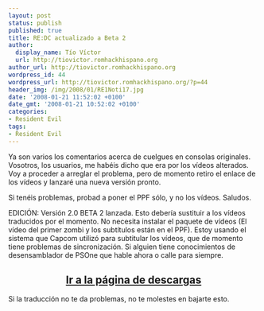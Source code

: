 ```yaml
---
layout: post
status: publish
published: true
title: RE:DC actualizado a Beta 2
author:
  display_name: Tío Víctor
  url: http://tiovictor.romhackhispano.org
author_url: http://tiovictor.romhackhispano.org
wordpress_id: 44
wordpress_url: http://tiovictor.romhackhispano.org/?p=44
header_img: /img/2008/01/RE1Noti17.jpg
date: '2008-01-21 11:52:02 +0100'
date_gmt: '2008-01-21 10:52:02 +0100'
categories:
- Resident Evil
tags:
- Resident Evil
---
```

Ya son varios los comentarios acerca de cuelgues en consolas originales. Vosotros, los usuarios, me habéis dicho que era por los vídeos alterados. Voy a proceder a arreglar el problema, pero de momento retiro el enlace de los vídeos y lanzaré una nueva versión pronto.

Si tenéis problemas, probad a poner el PPF sólo, y no los vídeos. Saludos.

EDICIÓN: Versión 2.0 BETA 2 lanzada. Esto debería sustituir a los vídeos traducidos por el momento. No necesita instalar el paquete de vídeos (El vídeo del primer zombi y los subtítulos están en el PPF). Estoy usando el sistema que Capcom utilizó para subtitular los vídeos, que de momento tiene problemas de sincronización. Si alguien tiene conocimientos de desensamblador de PSOne que hable ahora o calle para siempre.

<h2 style="text-align: center;"><strong><a href="http://tiovictor.romhackhispano.org/resident-evil-directors-cut/">Ir a la página de descargas</a></strong></h2>

Si la traducción no te da problemas, no te molestes en bajarte esto.
